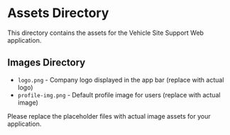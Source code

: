 # Assets Directory

This directory contains the assets for the Vehicle Site Support Web application.

## Images Directory

- `logo.png` - Company logo displayed in the app bar (replace with actual logo)
- `profile-img.png` - Default profile image for users (replace with actual image)

Please replace the placeholder files with actual image assets for your application.
